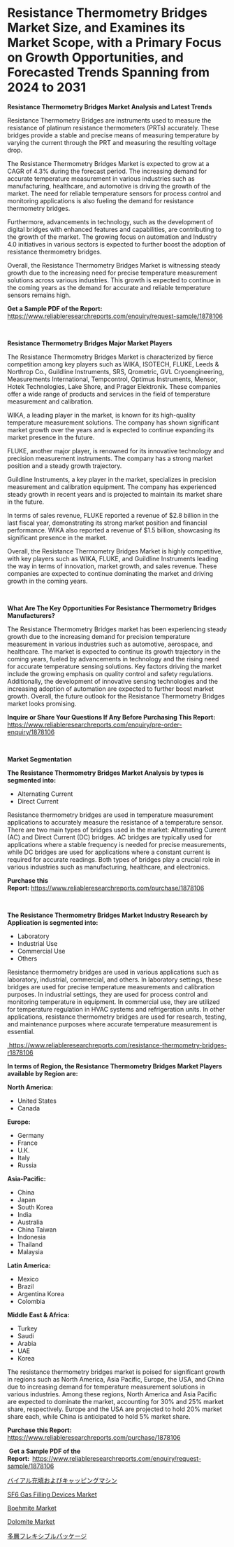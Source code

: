 <p><h1>Resistance Thermometry Bridges Market Size, and Examines its Market Scope, with a Primary Focus on Growth Opportunities, and Forecasted Trends Spanning from 2024 to 2031</h1></p><p><strong>Resistance Thermometry Bridges Market Analysis and Latest Trends</strong></p>
<p><p>Resistance Thermometry Bridges are instruments used to measure the resistance of platinum resistance thermometers (PRTs) accurately. These bridges provide a stable and precise means of measuring temperature by varying the current through the PRT and measuring the resulting voltage drop.</p><p>The Resistance Thermometry Bridges Market is expected to grow at a CAGR of 4.3% during the forecast period. The increasing demand for accurate temperature measurement in various industries such as manufacturing, healthcare, and automotive is driving the growth of the market. The need for reliable temperature sensors for process control and monitoring applications is also fueling the demand for resistance thermometry bridges.</p><p>Furthermore, advancements in technology, such as the development of digital bridges with enhanced features and capabilities, are contributing to the growth of the market. The growing focus on automation and Industry 4.0 initiatives in various sectors is expected to further boost the adoption of resistance thermometry bridges.</p><p>Overall, the Resistance Thermometry Bridges Market is witnessing steady growth due to the increasing need for precise temperature measurement solutions across various industries. This growth is expected to continue in the coming years as the demand for accurate and reliable temperature sensors remains high.</p></p>
<p><strong>Get a Sample PDF of the Report:&nbsp;</strong> <a href="https://www.reliableresearchreports.com/enquiry/request-sample/1878106">https://www.reliableresearchreports.com/enquiry/request-sample/1878106</a></p>
<p>&nbsp;</p>
<p><strong>Resistance Thermometry Bridges Major Market Players</strong></p>
<p><p>The Resistance Thermometry Bridges Market is characterized by fierce competition among key players such as WIKA, ISOTECH, FLUKE, Leeds & Northrop Co., Guildline Instruments, SRS, Qrometric, GVL Cryoengineering, Measurements International, Tempcontrol, Optimus Instruments, Mensor, Hotek Technologies, Lake Shore, and Prager Elektronik. These companies offer a wide range of products and services in the field of temperature measurement and calibration.</p><p>WIKA, a leading player in the market, is known for its high-quality temperature measurement solutions. The company has shown significant market growth over the years and is expected to continue expanding its market presence in the future.</p><p>FLUKE, another major player, is renowned for its innovative technology and precision measurement instruments. The company has a strong market position and a steady growth trajectory.</p><p>Guildline Instruments, a key player in the market, specializes in precision measurement and calibration equipment. The company has experienced steady growth in recent years and is projected to maintain its market share in the future.</p><p>In terms of sales revenue, FLUKE reported a revenue of $2.8 billion in the last fiscal year, demonstrating its strong market position and financial performance. WIKA also reported a revenue of $1.5 billion, showcasing its significant presence in the market.</p><p>Overall, the Resistance Thermometry Bridges Market is highly competitive, with key players such as WIKA, FLUKE, and Guildline Instruments leading the way in terms of innovation, market growth, and sales revenue. These companies are expected to continue dominating the market and driving growth in the coming years.</p></p>
<p>&nbsp;</p>
<p><strong>What Are The Key Opportunities For Resistance Thermometry Bridges Manufacturers?</strong></p>
<p><p>The Resistance Thermometry Bridges market has been experiencing steady growth due to the increasing demand for precision temperature measurement in various industries such as automotive, aerospace, and healthcare. The market is expected to continue its growth trajectory in the coming years, fueled by advancements in technology and the rising need for accurate temperature sensing solutions. Key factors driving the market include the growing emphasis on quality control and safety regulations. Additionally, the development of innovative sensing technologies and the increasing adoption of automation are expected to further boost market growth. Overall, the future outlook for the Resistance Thermometry Bridges market looks promising.</p></p>
<p><strong>Inquire or Share Your Questions If Any Before Purchasing This Report:</strong> <a href="https://www.reliableresearchreports.com/enquiry/pre-order-enquiry/1878106">https://www.reliableresearchreports.com/enquiry/pre-order-enquiry/1878106</a></p>
<p>&nbsp;</p>
<p><strong>Market Segmentation</strong></p>
<p><strong>The Resistance Thermometry Bridges Market Analysis by types is segmented into:</strong></p>
<p><ul><li>Alternating Current</li><li>Direct Current</li></ul></p>
<p><p>Resistance thermometry bridges are used in temperature measurement applications to accurately measure the resistance of a temperature sensor. There are two main types of bridges used in the market: Alternating Current (AC) and Direct Current (DC) bridges. AC bridges are typically used for applications where a stable frequency is needed for precise measurements, while DC bridges are used for applications where a constant current is required for accurate readings. Both types of bridges play a crucial role in various industries such as manufacturing, healthcare, and electronics.</p></p>
<p><strong>Purchase this Report:&nbsp;</strong><a href="https://www.reliableresearchreports.com/purchase/1878106">https://www.reliableresearchreports.com/purchase/1878106</a></p>
<p>&nbsp;</p>
<p><strong>The Resistance Thermometry Bridges Market Industry Research by Application is segmented into:</strong></p>
<p><ul><li>Laboratory</li><li>Industrial Use</li><li>Commercial Use</li><li>Others</li></ul></p>
<p><p>Resistance thermometry bridges are used in various applications such as laboratory, industrial, commercial, and others. In laboratory settings, these bridges are used for precise temperature measurements and calibration purposes. In industrial settings, they are used for process control and monitoring temperature in equipment. In commercial use, they are utilized for temperature regulation in HVAC systems and refrigeration units. In other applications, resistance thermometry bridges are used for research, testing, and maintenance purposes where accurate temperature measurement is essential.</p></p>
<p><a href="https://www.reliableresearchreports.com/resistance-thermometry-bridges-r1878106">&nbsp;https://www.reliableresearchreports.com/resistance-thermometry-bridges-r1878106</a></p>
<p><strong>In terms of Region, the Resistance Thermometry Bridges Market Players available by Region are:</strong></p>
<p>
    <p> <strong> North America: </strong>
        <ul>
            <li>United States</li>
            <li>Canada</li>
        </ul>
        </p> 
    <p> <strong> Europe: </strong>
        <ul>
            <li>Germany</li>
            <li>France</li>
            <li>U.K.</li>
            <li>Italy</li>
            <li>Russia</li>
        </ul>
        </p> 
    <p> <strong> Asia-Pacific: </strong>
        <ul>
            <li>China</li>
            <li>Japan</li>
            <li>South Korea</li>
            <li>India</li>
            <li>Australia</li>
            <li>China Taiwan</li>
            <li>Indonesia</li>
            <li>Thailand</li>
            <li>Malaysia</li>
        </ul>
        </p> 
    <p> <strong> Latin America: </strong>
        <ul>
            <li>Mexico</li>
            <li>Brazil</li>
            <li>Argentina Korea</li>
            <li>Colombia</li>
        </ul>
        </p> 
    <p> <strong> Middle East & Africa: </strong>
        <ul>
            <li>Turkey</li>
            <li>Saudi</li>
            <li>Arabia</li>
            <li>UAE</li>
            <li>Korea</li>
        </ul>
    </p>
    </p>
<p><p>The resistance thermometry bridges market is poised for significant growth in regions such as North America, Asia Pacific, Europe, the USA, and China due to increasing demand for temperature measurement solutions in various industries. Among these regions, North America and Asia Pacific are expected to dominate the market, accounting for 30% and 25% market share, respectively. Europe and the USA are projected to hold 20% market share each, while China is anticipated to hold 5% market share.</p></p>
<p><strong>Purchase this Report: </strong><a href="https://www.reliableresearchreports.com/purchase/1878106">https://www.reliableresearchreports.com/purchase/1878106</a></p>
<p>&nbsp;<strong>Get a Sample PDF of the Report:&nbsp;&nbsp;</strong><a href="https://www.reliableresearchreports.com/enquiry/request-sample/1878106">https://www.reliableresearchreports.com/enquiry/request-sample/1878106</a></p>
<p><strong></strong></p>
<p><p><a href="https://github.com/EstaSprer20231/Market-Research-Report-List-1/blob/main/614178344136.md">バイアル充填およびキャッピングマシン</a></p><p><a href="https://github.com/brentleyjimmiealvaradoz4l1rea/Market-Research-Report-List-2/blob/main/sf6-gas-filling-devices-market.md">SF6 Gas Filling Devices Market</a></p><p><a href="https://issuu.com/reportprime-2/docs/boehmite-market-size-2030.pptx">Boehmite Market</a></p><p><a href="https://issuu.com/reportprime-2/docs/dolomite-market-size-2030.pptx">Dolomite Market</a></p><p><a href="https://github.com/klon646/Market-Research-Report-List-1/blob/main/397740544137.md">多層フレキシブルパッケージ</a></p></p>